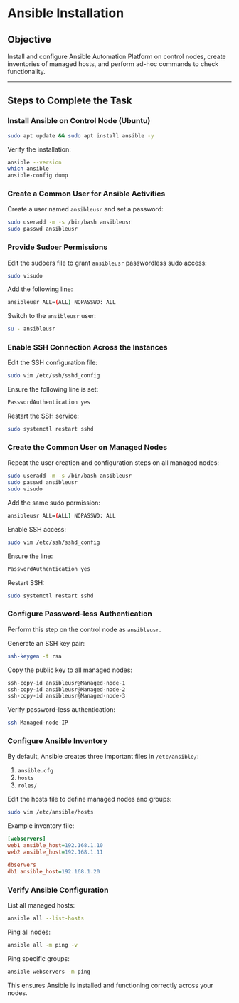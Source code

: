 # Ansible Installation

## Objective
Install and configure Ansible Automation Platform on control nodes, create inventories of managed hosts, and perform ad-hoc commands to check functionality.

---

## Steps to Complete the Task

### Install Ansible on Control Node (Ubuntu)
```bash
sudo apt update && sudo apt install ansible -y
```

Verify the installation:
```bash
ansible --version
which ansible
ansible-config dump
```

### Create a Common User for Ansible Activities

Create a user named `ansibleusr` and set a password:
```bash
sudo useradd -m -s /bin/bash ansibleusr
sudo passwd ansibleusr
```

### Provide Sudoer Permissions
Edit the sudoers file to grant `ansibleusr` passwordless sudo access:
```bash
sudo visudo
```

Add the following line:
```bash
ansibleusr ALL=(ALL) NOPASSWD: ALL
```

Switch to the `ansibleusr` user:
```bash
su - ansibleusr
```

### Enable SSH Connection Across the Instances
Edit the SSH configuration file:
```bash
sudo vim /etc/ssh/sshd_config
```

Ensure the following line is set:
```bash
PasswordAuthentication yes
```

Restart the SSH service:
```bash
sudo systemctl restart sshd
```

### Create the Common User on Managed Nodes
Repeat the user creation and configuration steps on all managed nodes:
```bash
sudo useradd -m -s /bin/bash ansibleusr
sudo passwd ansibleusr
sudo visudo
```

Add the same sudo permission:
```bash
ansibleusr ALL=(ALL) NOPASSWD: ALL
```

Enable SSH access:
```bash
sudo vim /etc/ssh/sshd_config
```
Ensure the line:
```bash
PasswordAuthentication yes
```

Restart SSH:
```bash
sudo systemctl restart sshd
```

### Configure Password-less Authentication
Perform this step on the control node as `ansibleusr`.

Generate an SSH key pair:
```bash
ssh-keygen -t rsa
```

Copy the public key to all managed nodes:
```bash
ssh-copy-id ansibleusr@Managed-node-1
ssh-copy-id ansibleusr@Managed-node-2
ssh-copy-id ansibleusr@Managed-node-3
```

Verify password-less authentication:
```bash
ssh Managed-node-IP
```

### Configure Ansible Inventory
By default, Ansible creates three important files in `/etc/ansible/`:
1. `ansible.cfg`
2. `hosts`
3. `roles/`

Edit the hosts file to define managed nodes and groups:
```bash
sudo vim /etc/ansible/hosts
```
Example inventory file:
```ini
[webservers]
web1 ansible_host=192.168.1.10
web2 ansible_host=192.168.1.11

dbservers
db1 ansible_host=192.168.1.20
```

### Verify Ansible Configuration

List all managed hosts:
```bash
ansible all --list-hosts
```

Ping all nodes:
```bash
ansible all -m ping -v
```

Ping specific groups:
```bash
ansible webservers -m ping
```

This ensures Ansible is installed and functioning correctly across your nodes.

